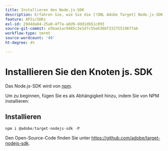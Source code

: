 ```yaml
---
title: Installieren des Node.js-SDK
description: Erfahren Sie, wie Sie die [!DNL Adobe Target] Node.js-SDK.
feature: APIs/SDKs
exl-id: 29d4da84-25a0-4f7a-a6d9-ddd1db51c093
source-git-commit: e5bae1ac9485c3e1d7c55e6386f332755196ffab
workflow-type: tm+mt
source-wordcount: '49'
ht-degree: 4%

---
```


# Installieren Sie den Knoten js. SDK

Das Node.js-SDK wird von [npm](https://www.npmjs.com/package/@adobe/target-nodejs-sdk).

Um zu beginnen, fügen Sie es als Abhängigkeit hinzu, indem Sie von NPM installieren:

## Installieren

```js {line-numbers="true"}
npm i @adobe/target-nodejs-sdk -P
```

Den Open-Source-Code finden Sie unter <https://github.com/adobe/target-nodejs-sdk>.
